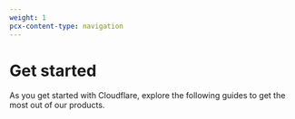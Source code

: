 ```yaml
---
weight: 1
pcx-content-type: navigation
---
```


# Get started

As you get started with Cloudflare, explore the following guides to get the most out of our products.

<DirectoryListing path="/get-started" />
